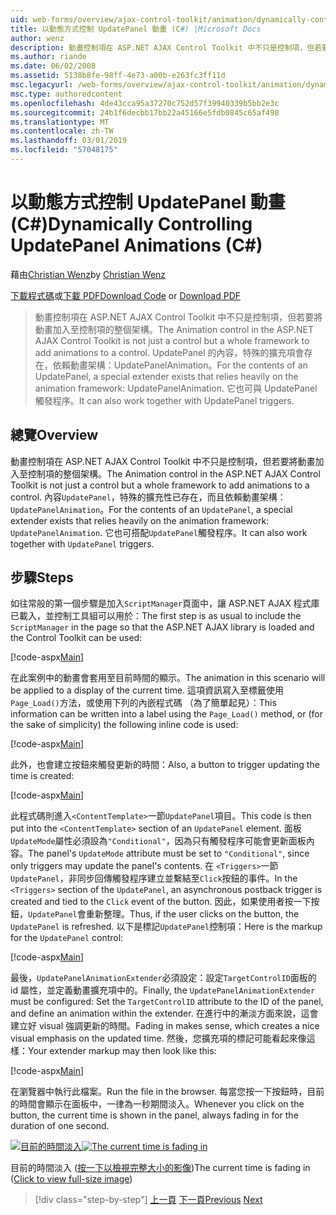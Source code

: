 ```yaml
---
uid: web-forms/overview/ajax-control-toolkit/animation/dynamically-controlling-updatepanel-animations-cs
title: 以動態方式控制 UpdatePanel 動畫 (C#) |Microsoft Docs
author: wenz
description: 動畫控制項在 ASP.NET AJAX Control Toolkit 中不只是控制項，但若要將動畫加入至控制項的整個架構。 內容...
ms.author: riande
ms.date: 06/02/2008
ms.assetid: 5138b8fe-98ff-4e73-a00b-e263fc3ff11d
msc.legacyurl: /web-forms/overview/ajax-control-toolkit/animation/dynamically-controlling-updatepanel-animations-cs
msc.type: authoredcontent
ms.openlocfilehash: 4de43cca95a37270c752d57f39940339b5bb2e3c
ms.sourcegitcommit: 24b1f6decbb17bb22a45166e5fdb0845c65af498
ms.translationtype: MT
ms.contentlocale: zh-TW
ms.lasthandoff: 03/01/2019
ms.locfileid: "57048175"
---
```

<a name="dynamically-controlling-updatepanel-animations-c"></a><span data-ttu-id="365d2-104">以動態方式控制 UpdatePanel 動畫 (C#)</span><span class="sxs-lookup"><span data-stu-id="365d2-104">Dynamically Controlling UpdatePanel Animations (C#)</span></span>
====================
<span data-ttu-id="365d2-105">藉由[Christian Wenz](https://github.com/wenz)</span><span class="sxs-lookup"><span data-stu-id="365d2-105">by [Christian Wenz](https://github.com/wenz)</span></span>

<span data-ttu-id="365d2-106">[下載程式碼](http://download.microsoft.com/download/9/3/f/93f8daea-bebd-4821-833b-95205389c7d0/UpdatePanelAnimation2.cs.zip)或[下載 PDF](http://download.microsoft.com/download/b/6/a/b6ae89ee-df69-4c87-9bfb-ad1eb2b23373/updatepanelanimation2CS.pdf)</span><span class="sxs-lookup"><span data-stu-id="365d2-106">[Download Code](http://download.microsoft.com/download/9/3/f/93f8daea-bebd-4821-833b-95205389c7d0/UpdatePanelAnimation2.cs.zip) or [Download PDF](http://download.microsoft.com/download/b/6/a/b6ae89ee-df69-4c87-9bfb-ad1eb2b23373/updatepanelanimation2CS.pdf)</span></span>

> <span data-ttu-id="365d2-107">動畫控制項在 ASP.NET AJAX Control Toolkit 中不只是控制項，但若要將動畫加入至控制項的整個架構。</span><span class="sxs-lookup"><span data-stu-id="365d2-107">The Animation control in the ASP.NET AJAX Control Toolkit is not just a control but a whole framework to add animations to a control.</span></span> <span data-ttu-id="365d2-108">UpdatePanel 的內容，特殊的擴充項會存在，依賴動畫架構：UpdatePanelAnimation。</span><span class="sxs-lookup"><span data-stu-id="365d2-108">For the contents of an UpdatePanel, a special extender exists that relies heavily on the animation framework: UpdatePanelAnimation.</span></span> <span data-ttu-id="365d2-109">它也可與 UpdatePanel 觸發程序。</span><span class="sxs-lookup"><span data-stu-id="365d2-109">It can also work together with UpdatePanel triggers.</span></span>


## <a name="overview"></a><span data-ttu-id="365d2-110">總覽</span><span class="sxs-lookup"><span data-stu-id="365d2-110">Overview</span></span>

<span data-ttu-id="365d2-111">動畫控制項在 ASP.NET AJAX Control Toolkit 中不只是控制項，但若要將動畫加入至控制項的整個架構。</span><span class="sxs-lookup"><span data-stu-id="365d2-111">The Animation control in the ASP.NET AJAX Control Toolkit is not just a control but a whole framework to add animations to a control.</span></span> <span data-ttu-id="365d2-112">內容`UpdatePanel`，特殊的擴充性已存在，而且依賴動畫架構： `UpdatePanelAnimation`。</span><span class="sxs-lookup"><span data-stu-id="365d2-112">For the contents of an `UpdatePanel`, a special extender exists that relies heavily on the animation framework: `UpdatePanelAnimation`.</span></span> <span data-ttu-id="365d2-113">它也可搭配`UpdatePanel`觸發程序。</span><span class="sxs-lookup"><span data-stu-id="365d2-113">It can also work together with `UpdatePanel` triggers.</span></span>

## <a name="steps"></a><span data-ttu-id="365d2-114">步驟</span><span class="sxs-lookup"><span data-stu-id="365d2-114">Steps</span></span>

<span data-ttu-id="365d2-115">如往常般的第一個步驟是加入`ScriptManager`頁面中，讓 ASP.NET AJAX 程式庫已載入，並控制工具組可以用於：</span><span class="sxs-lookup"><span data-stu-id="365d2-115">The first step is as usual to include the `ScriptManager` in the page so that the ASP.NET AJAX library is loaded and the Control Toolkit can be used:</span></span>


[!code-aspx[Main](dynamically-controlling-updatepanel-animations-cs/samples/sample1.aspx)]

<span data-ttu-id="365d2-116">在此案例中的動畫會套用至目前時間的顯示。</span><span class="sxs-lookup"><span data-stu-id="365d2-116">The animation in this scenario will be applied to a display of the current time.</span></span> <span data-ttu-id="365d2-117">這項資訊寫入至標籤使用`Page_Load()`方法，或使用下列的內嵌程式碼 （為了簡單起見）：</span><span class="sxs-lookup"><span data-stu-id="365d2-117">This information can be written into a label using the `Page_Load()` method, or (for the sake of simplicity) the following inline code is used:</span></span>


[!code-aspx[Main](dynamically-controlling-updatepanel-animations-cs/samples/sample2.aspx)]

<span data-ttu-id="365d2-118">此外，也會建立按鈕來觸發更新的時間：</span><span class="sxs-lookup"><span data-stu-id="365d2-118">Also, a button to trigger updating the time is created:</span></span>


[!code-aspx[Main](dynamically-controlling-updatepanel-animations-cs/samples/sample3.aspx)]

<span data-ttu-id="365d2-119">此程式碼則進入`<ContentTemplate>`一節`UpdatePanel`項目。</span><span class="sxs-lookup"><span data-stu-id="365d2-119">This code is then put into the `<ContentTemplate>` section of an `UpdatePanel` element.</span></span> <span data-ttu-id="365d2-120">面板`UpdateMode`屬性必須設為`"Conditional"`，因為只有觸發程序可能會更新面板內容。</span><span class="sxs-lookup"><span data-stu-id="365d2-120">The panel's `UpdateMode` attribute must be set to `"Conditional"`, since only triggers may update the panel's contents.</span></span> <span data-ttu-id="365d2-121">在 `<Triggers>`一節`UpdatePanel`，非同步回傳觸發程序建立並繫結至`Click`按鈕的事件。</span><span class="sxs-lookup"><span data-stu-id="365d2-121">In the `<Triggers>` section of the `UpdatePanel`, an asynchronous postback trigger is created and tied to the `Click` event of the button.</span></span> <span data-ttu-id="365d2-122">因此，如果使用者按一下按鈕，`UpdatePanel`會重新整理。</span><span class="sxs-lookup"><span data-stu-id="365d2-122">Thus, if the user clicks on the button, the `UpdatePanel` is refreshed.</span></span> <span data-ttu-id="365d2-123">以下是標記`UpdatePanel`控制項：</span><span class="sxs-lookup"><span data-stu-id="365d2-123">Here is the markup for the `UpdatePanel` control:</span></span>


[!code-aspx[Main](dynamically-controlling-updatepanel-animations-cs/samples/sample4.aspx)]

<span data-ttu-id="365d2-124">最後，`UpdatePanelAnimationExtender`必須設定：設定`TargetControlID`面板的 id 屬性，並定義動畫擴充項中的。</span><span class="sxs-lookup"><span data-stu-id="365d2-124">Finally, the `UpdatePanelAnimationExtender` must be configured: Set the `TargetControlID` attribute to the ID of the panel, and define an animation within the extender.</span></span> <span data-ttu-id="365d2-125">在進行中的漸淡方面來說，這會建立好 visual 強調更新的時間。</span><span class="sxs-lookup"><span data-stu-id="365d2-125">Fading in makes sense, which creates a nice visual emphasis on the updated time.</span></span> <span data-ttu-id="365d2-126">然後，您擴充項的標記可能看起來像這樣：</span><span class="sxs-lookup"><span data-stu-id="365d2-126">Your extender markup may then look like this:</span></span>


[!code-aspx[Main](dynamically-controlling-updatepanel-animations-cs/samples/sample5.aspx)]

<span data-ttu-id="365d2-127">在瀏覽器中執行此檔案。</span><span class="sxs-lookup"><span data-stu-id="365d2-127">Run the file in the browser.</span></span> <span data-ttu-id="365d2-128">每當您按一下按鈕時，目前的時間會顯示在面板中，一律為一秒期間淡入。</span><span class="sxs-lookup"><span data-stu-id="365d2-128">Whenever you click on the button, the current time is shown in the panel, always fading in for the duration of one second.</span></span>


<span data-ttu-id="365d2-129">[![目前的時間淡入](dynamically-controlling-updatepanel-animations-cs/_static/image2.png)](dynamically-controlling-updatepanel-animations-cs/_static/image1.png)</span><span class="sxs-lookup"><span data-stu-id="365d2-129">[![The current time is fading in](dynamically-controlling-updatepanel-animations-cs/_static/image2.png)](dynamically-controlling-updatepanel-animations-cs/_static/image1.png)</span></span>

<span data-ttu-id="365d2-130">目前的時間淡入 ([按一下以檢視完整大小的影像](dynamically-controlling-updatepanel-animations-cs/_static/image3.png))</span><span class="sxs-lookup"><span data-stu-id="365d2-130">The current time is fading in ([Click to view full-size image](dynamically-controlling-updatepanel-animations-cs/_static/image3.png))</span></span>

> [!div class="step-by-step"]
> <span data-ttu-id="365d2-131">[上一頁](animating-an-updatepanel-control-cs.md)
> [下一頁](adding-animation-to-a-control-vb.md)</span><span class="sxs-lookup"><span data-stu-id="365d2-131">[Previous](animating-an-updatepanel-control-cs.md)
[Next](adding-animation-to-a-control-vb.md)</span></span>
